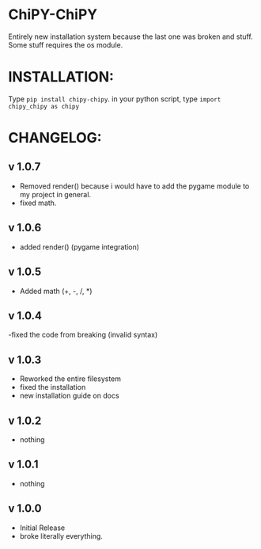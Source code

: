 # ChiPY-ChiPY
Entirely new installation system because the last one was broken and stuff. Some stuff requires the os module.

# INSTALLATION:
Type `pip install chipy-chipy`.
 in your python script, type `import chipy_chipy as chipy`

# CHANGELOG:

v 1.0.7
-------

- Removed render() because i would have to add the pygame module to my project in general.
- fixed math.

v 1.0.6
-------

- added render() (pygame integration)


v 1.0.5
------

- Added math (+, -, /, *)


v 1.0.4
------

-fixed the code from breaking (invalid syntax)

v 1.0.3
-------

- Reworked the entire filesystem
- fixed the installation
- new installation guide on docs

v 1.0.2
-------

- nothing

v 1.0.1
-------

- nothing

v 1.0.0
-------

- Initial Release
- broke literally everything.